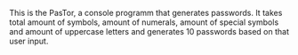 This is the PasTor, a console programm that generates passwords. It takes total amount of symbols, amount of numerals, amount of special symbols and amount of uppercase letters and generates 10 passwords based on that user input.

